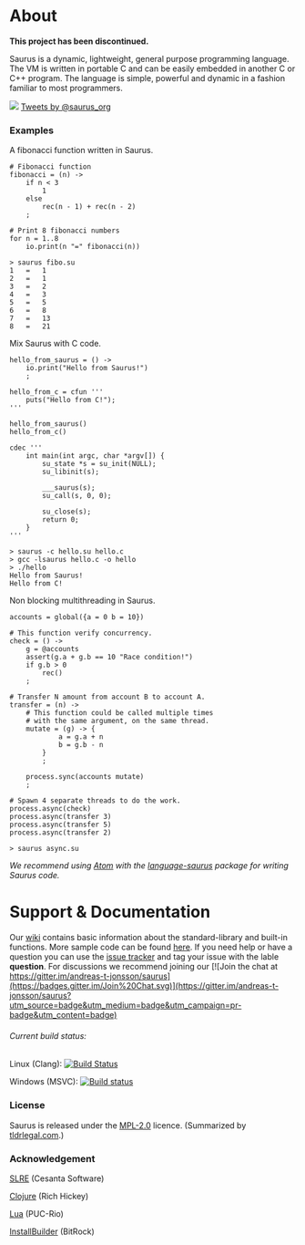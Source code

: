 # About

**This project has been discontinued.**

Saurus is a dynamic, lightweight, general purpose programming language. The VM is written in portable C and can be easily embedded in another C or C++ program. The language is simple, powerful and dynamic in a fashion familiar to most programmers.

![](https://raw.githubusercontent.com/andreas-t-jonsson/saurus/master/doc/saurus_logo_64.png) [Tweets by @saurus_org](https://twitter.com/saurus_org)

### Examples

A fibonacci function written in Saurus.

```saurus
# Fibonacci function
fibonacci = (n) ->
    if n < 3
        1
    else
        rec(n - 1) + rec(n - 2)
    ;

# Print 8 fibonacci numbers
for n = 1..8
    io.print(n "=" fibonacci(n))
```

```
> saurus fibo.su
1	=	1
2	=	1
3	=	2
4	=	3
5	=	5
6	=	8
7	=	13
8	=	21
```

Mix Saurus with C code.

```saurus
hello_from_saurus = () ->
    io.print("Hello from Saurus!")
    ;

hello_from_c = cfun '''
    puts("Hello from C!");
'''

hello_from_saurus()
hello_from_c()

cdec '''
    int main(int argc, char *argv[]) {
        su_state *s = su_init(NULL);
        su_libinit(s);

        ___saurus(s);
        su_call(s, 0, 0);

        su_close(s);
        return 0;
    }
'''
```

```
> saurus -c hello.su hello.c
> gcc -lsaurus hello.c -o hello
> ./hello
Hello from Saurus!
Hello from C!
```

Non blocking multithreading in Saurus.

```saurus
accounts = global({a = 0 b = 10})

# This function verify concurrency.
check = () ->
    g = @accounts
    assert(g.a + g.b == 10 "Race condition!")
    if g.b > 0
        rec()
    ;

# Transfer N amount from account B to account A.
transfer = (n) ->
    # This function could be called multiple times
    # with the same argument, on the same thread.
    mutate = (g) -> {
            a = g.a + n
            b = g.b - n
        }
        ;

    process.sync(accounts mutate)
    ;

# Spawn 4 separate threads to do the work.
process.async(check)
process.async(transfer 3)
process.async(transfer 5)
process.async(transfer 2)
```

```
> saurus async.su
```

*We recommend using [Atom](https://atom.io/) with the [language-saurus](https://atom.io/packages/language-saurus) package for writing Saurus code.*

# Support & Documentation
Our [wiki](https://github.com/andreas-t-jonsson/saurus/wiki) contains basic information about the standard-library and built-in functions. More sample code can be found [here](https://github.com/andreas-t-jonsson/saurus-samples). If you need help or have a question you can use the [issue tracker](https://github.com/andreas-t-jonsson/saurus/issues) and tag your issue with the lable **question**. For discussions we recommend joining our [![Join the chat at https://gitter.im/andreas-t-jonsson/saurus](https://badges.gitter.im/Join%20Chat.svg)](https://gitter.im/andreas-t-jonsson/saurus?utm_source=badge&utm_medium=badge&utm_campaign=pr-badge&utm_content=badge)

###### Current build status:

Linux (Clang): [![Build Status](https://travis-ci.org/andreas-t-jonsson/saurus.svg?branch=master)](https://travis-ci.org/andreas-t-jonsson/saurus)

Windows (MSVC): [![Build status](https://ci.appveyor.com/api/projects/status/k4gb3qymp0jl7j6f/branch/master?svg=true)](https://ci.appveyor.com/project/andreas-t-jonsson/saurus/branch/master)

### License

Saurus is released under the [MPL-2.0](http://mozilla.org/MPL/2.0/) licence. (Summarized by [tldrlegal.com](https://tldrlegal.com/license/mozilla-public-license-2.0-%28mpl-2%29).)

### Acknowledgement

[SLRE](https://github.com/cesanta/slre) (Cesanta Software)

[Clojure](http://clojure.org/) (Rich Hickey)

[Lua](http://www.lua.org/) (PUC-Rio)

[InstallBuilder](http://installbuilder.bitrock.com/) (BitRock)
